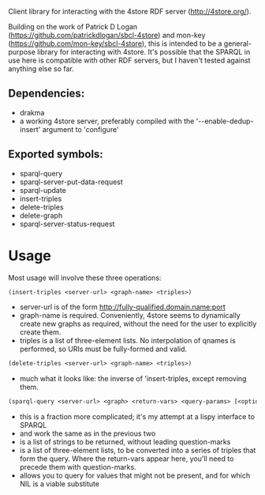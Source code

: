 Client library for interacting with the 4store RDF server (http://4store.org/).

Building on the work of Patrick D Logan (https://github.com/patrickdlogan/sbcl-4store) and mon-key (https://github.com/mon-key/sbcl-4store), this is intended to be a general-purpose library for interacting with 4store. It's possible that the SPARQL in use here is compatible with other RDF servers, but I haven't tested against anything else so far.

Dependencies:
-------------

- drakma
- a working 4store server, preferably compiled with the '--enable-dedup-insert' argument to
'configure'


Exported symbols:
-----------------
- sparql-query
- sparql-server-put-data-request
- sparql-update
- insert-triples
- delete-triples
- delete-graph
- sparql-server-status-request


Usage
=====
Most usage will involve these three operations:

```lisp
(insert-triples <server-url> <graph-name> <triples>)
```
- server-url is of the form http://fully-qualified.domain.name:port
- graph-name is required. Conveniently, 4store seems to dynamically create new graphs as required, without the need for the user to explicitly create them.
- triples is a list of three-element lists. No interpolation of qnames is performed, so URIs must be fully-formed and valid.

```lisp
(delete-triples <server-url> <graph-name> <triples>)
```
- much what it looks like: the inverse of 'insert-triples, except removing them.

```lisp
(sparql-query <server-url> <graph> <return-vars> <query-params> [<optional-params>])
```
- this is a fraction more complicated; it's my attempt at a lispy interface to SPARQL
- <server-url> and <graph> work the same as in the previous two
- <return-vars> is a list of strings to be returned, without leading question-marks
- <query-params> is a list of three-element lists, to be converted into a series of triples that form the query. Where the return-vars appear here, you'll need to precede them with question-marks.
- <optional-params> allows you to query for values that might not be present, and for which NIL is a viable substitute
